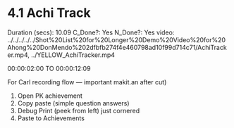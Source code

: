 # 4.1 Achi Track

Duration (secs): 10.09
C_Done?: Yes
N_Done?: Yes
video: ../../../../../Shot%20List%20for%20Longer%20Demo%20Video%20for%20Ahong%20DonMendo%202dfbfb274f4e460798ad10f99d714c71/AchiTracker.mp4, ../YELLOW_AchiTracker.mp4

00:00:02:00 TO 00:00:12:09

For Carl recording flow — important makit.an after cut)

1. Open PK achievement
2. Copy paste (simple question answers)
3. Debug Print (peek from left) just cornered
4. Paste to Achievements